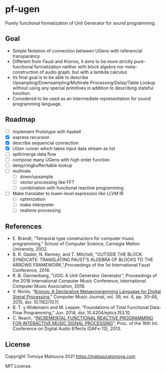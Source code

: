 # pf-ugen

Purely functional formalization of Unit Generator for sound programming.

## Goal

- Simple Notation of connection between UGens with referencial transparancy.
- Different from Faust and Kronos, it aims to be more strictly pure-functional formalization neither with block algebra nor meta-construction of audio graph, but with a lambda calculus
- Its final goal is to be able to describe Upsampling/Downsampling/Multirate Processing/Delay/Table Lookup without using any special primitives in addition to describing stateful function.
- Considered to be used as an intermediate representation for sound programming language.

## Roadmap

- [ ] Implement Prototype with haskell
 - [x] express recursion
 - [x] describe sequencial connection
 - [x] UGen runner which takes input data stream as list
 - [ ] split/merge data flow
 - [ ] compose many UGens with high order function
 - [ ] delay/ringbuffer/table lookup
 - [ ] multirate
   - [ ] down/upsample
   - [ ] vector processing like FFT
   - [ ] combination with functional reactive programming
- [ ] Make translater to lower-level expression like LLVM IR
  - [ ] optimization
  - [ ] make interpreter
  - [ ] realtime processing

## References

- E. Brandt, “Temporal type constructors for computer music programming,” School of Computer Science, Carnegie Mellon University, 2002.
- B. R. Gaster, N. Renney, and T. Mitchell, “OUTSIDE THE BLOCK SYNDICATE: TRANSLATING FAUST’S ALGEBRA OF BLOCKS TO THE ARROWS FRAMEWORK,”,Proceedings of the 1st International Faust Conference, 2018.
- R. B. Dannenberg, “UGG: A Unit Generator Generator”, Proceedings of the 2018 International Computer Music Conference, International Computer Music Association, 2018.
- V. Norilo, “[Kronos: A Declarative Metaprogramming Language for Digital Signal Processing](https://doi.org/10.11/COMJ_a_00330),” Computer Music Journal, vol. 39, no. 4, pp. 30–48, 2015, doi: 10.1162/10.11.
- B. T. y Widemann and M. Lepper, “Foundations of Total Functional Data-Flow Programming,” Jun. 2014, doi: 10.4204/eptcs.153.10.
- C. Reach, “[INCREMENTAL FUNCTIONAL REACTIVE PROGRAMMING FOR INTERACTIVE MUSIC SIGNAL PROCESSING](http://dafx13.nuim.ie/papers/49.dafx2013_submission_60.pdf)”, Proc. of the 16th Int. Conference on Digital Audio Effects (DAFx-13), 2013.


## License

Copyright Tomoya Matsuura 2021
https://matsuuratomoya.com

MIT License.
